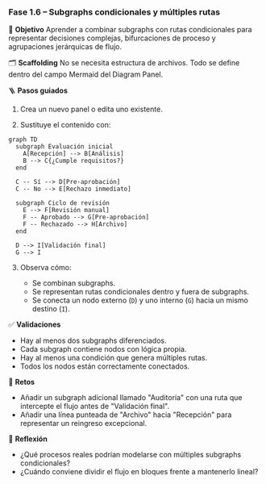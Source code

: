 ### Fase 1.6 – Subgraphs condicionales y múltiples rutas

🎯 **Objetivo**
Aprender a combinar subgraphs con rutas condicionales para representar decisiones complejas, bifurcaciones de proceso y agrupaciones jerárquicas de flujo.

🗂️ **Scaffolding**
No se necesita estructura de archivos. Todo se define dentro del campo Mermaid del Diagram Panel.

🪜 **Pasos guiados**

1. Crea un nuevo panel o edita uno existente.

2. Sustituye el contenido con:

```mermaid
graph TD
  subgraph Evaluación inicial
    A[Recepción] --> B[Análisis]
    B --> C{¿Cumple requisitos?}
  end

  C -- Sí --> D[Pre-aprobación]
  C -- No --> E[Rechazo inmediato]

  subgraph Ciclo de revisión
    E --> F[Revisión manual]
    F -- Aprobado --> G[Pre-aprobación]
    F -- Rechazado --> H[Archivo]
  end

  D --> I[Validación final]
  G --> I
```

3. Observa cómo:

   * Se combinan subgraphs.
   * Se representan rutas condicionales dentro y fuera de subgraphs.
   * Se conecta un nodo externo (`D`) y uno interno (`G`) hacia un mismo destino (`I`).

✅ **Validaciones**

* Hay al menos dos subgraphs diferenciados.
* Cada subgraph contiene nodos con lógica propia.
* Hay al menos una condición que genera múltiples rutas.
* Todos los nodos están correctamente conectados.

🎯 **Retos**

* Añadir un subgraph adicional llamado "Auditoría" con una ruta que intercepte el flujo antes de "Validación final".
* Añadir una línea punteada de "Archivo" hacia "Recepción" para representar un reingreso excepcional.

💬 **Reflexión**

* ¿Qué procesos reales podrían modelarse con múltiples subgraphs condicionales?
* ¿Cuándo conviene dividir el flujo en bloques frente a mantenerlo lineal?
